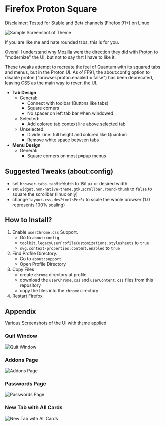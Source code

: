 # Firefox Proton Square

Disclaimer: Tested for Stable and Beta channels (Firefox 91+) on Linux


![Sample Screenshot of Theme](https://raw.githubusercontent.com/leadweedy/Firefox-Proton-Square/main/images/ff_protonbutquantum.png "Sample Screenshot")

  If you are like me and hate rounded tabs, this is for you.

  Overall I understand why Mozilla went the direction they did with [Proton](https://wiki.mozilla.org/Firefox/Proton) to "modernize" the UI, but not to say that I have to like it.
  
  These tweaks attempt to recreate the feel of Quantum with its squared tabs and menus, but in the Proton UI. As of FF91, the about:config option to disable proton ("browser.proton.enabled = false") has been deprecated, leaving CSS as the main way to revert the UI.

  - **Tab Design**
    - General:
      - Connect with toolbar (Buttons like tabs)
      - Square corners
      - No spacer on left tab bar when windowed
    - Selected:
      - Add colored tab context line above selected tab
    - Unselected:
      - Divide Line: full height and colored like Quantum
      - Remove white space between tabs
  - **Menu Design**
    - General:
      - Square corners on most popup menus

      
## Suggested Tweaks (about:config)
  - set `browser.tabs.tabMinWidth` to `150` px or desired width
  - set `widget.non-native-theme.gtk.scrollbar.round-thumb` to `false` to square the scrollbar (linux only)
  - change `layout.css.devPixelsPerPx` to scale the whole browser (1.0 represents 100% scaling)

  
## How to Install?

  1. Enable `userChrome.css` Support.
     - Go to `about:config`
     - `toolkit.legacyUserProfileCustomizations.stylesheets` to `true`
     - `svg.context-properties.content.enabled` to `true`
  2. Find Profile Directory.
     - Go to `about:support`
     - Open Profile Directory
  3. Copy Files
     - create `chrome` directory at profile
     - download the `userChrome.css` and `userContent.css` files from this repository
     - copy the files into the `chrome` directory
  4. Restart Firefox
 



## Appendix

Various Screenshots of the UI with theme applied

### Quit Window
![Quit Window](https://raw.githubusercontent.com/leadweedy/Firefox-Proton-Square/main/images/quit.png "Quit Window")

### Addons Page
![Addons Page](https://raw.githubusercontent.com/leadweedy/Firefox-Proton-Square/main/images/addons.png "Addons Page")

### Passwords Page
![Passwords Page](https://raw.githubusercontent.com/leadweedy/Firefox-Proton-Square/main/images/logins.png "Passwords Page")

### New Tab with All Cards
![New Tab with All Cards](https://raw.githubusercontent.com/leadweedy/Firefox-Proton-Square/main/images/newtab_cards.png "New Tab with All Cards")


